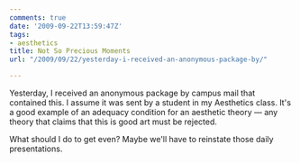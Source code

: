 ```yaml
---
comments: true
date: '2009-09-22T13:59:47Z'
tags:
- aesthetics
title: Not So Precious Moments
url: "/2009/09/22/yesterday-i-received-an-anonymous-package-by/"

---
```

<p>Yesterday, I received an anonymous package by campus mail that contained this. I assume it was sent by a student in my Aesthetics class. It's a good example of an adequacy condition for an aesthetic theory — any theory that claims that this is good art must be rejected.</p>
<p>What should I do to get even? Maybe we'll have to reinstate those daily presentations.</p>

<!-- ![A Package](/images/2009/package-figurine.jpg) -->
